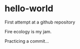 hello-world
===========

First attempt at a github repository

Fire ecology is my jam.

Practicing a commit...
